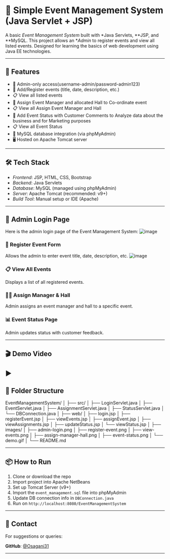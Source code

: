 # 🎉 Simple Event Management System (Java Servlet + JSP)

A basic *Event Management System* built with *Java Servlets, **JSP, and **MySQL. This project allows an **Admin* to register events and view all listed events. Designed for learning the basics of web development using Java EE technologies.



---

## 🚀 Features

- 🔐 Admin-only access(username-admin/password-admin123)
- 📝 Add/Register events (title, date, description, etc.)
- 📋 View all listed events
- 📝 Assign Event Manager and allocated Hall to Co-ordinate event
- 📋 View all Assign Event Manager and Hall 
- 📝 Add Event Status with Customer Comments to Analyze data about the business and for Marketing purposes
- 📋 View all Event Status
- 💾 MySQL database integration (via phpMyAdmin)
- 🖥 Hosted on Apache Tomcat server

---

## 🛠 Tech Stack

- *Frontend*: JSP, HTML, CSS, Bootstrap 
- *Backend*: Java Servlets
- *Database*: MySQL (managed using phpMyAdmin)
- *Server*: Apache Tomcat (recommended: v9+)
- *Build Tool*: Manual setup or IDE (Apache)

---
## 🔐 Admin Login Page

Here is the admin login page of the Event Management System:
![image](https://github.com/user-attachments/assets/345c6eea-de86-4f0c-8712-7f48c26a7c47)

### 📝 Register Event Form
Allows the admin to enter event title, date, description, etc.
![image](https://github.com/user-attachments/assets/ee153f46-36eb-45b0-8135-f750c772d4fd)

### 📋 View All Events
Displays a list of all registered events.


### 🧑‍💼 Assign Manager & Hall
Admin assigns an event manager and hall to a specific event.


### 📊 Event Status Page
Admin updates status with customer feedback.


---

## 🎬 Demo Video

▶️ 
---

## 📁 Folder Structure

EventManagementSystem/
│
├── src/
│ ├── LoginServlet.java
│ ├── EventServlet.java
│ ├── AssignmentServlet.java
│ ├── StatusServlet.java
│ └── DBConnection.java
│
├── web/
│ ├── login.jsp
│ ├── registerEvent.jsp
│ ├── viewEvents.jsp
│ ├── assignEvent.jsp
│ ├── viewAssignments.jsp
│ ├── updateStatus.jsp
│ └── viewStatus.jsp
│
├── images/
│ ├── admin-login.png
│ ├── register-event.png
│ ├── view-events.png
│ ├── assign-manager-hall.png
│ ├── event-status.png
│ └── demo.gif
│
└── README.md

---

## 📦 How to Run

1. Clone or download the repo
2. Import project into Apache NetBeans
3. Set up Tomcat Server (v9+)
4. Import the `event_management.sql` file into phpMyAdmin
5. Update DB connection info in `DBConnection.java`
6. Run on `http://localhost:8080/EventManagementSystem`

---

## 📧 Contact

For suggestions or queries:

**GitHub**: [@Osagani31](https://github.com/Osagani31)

---


